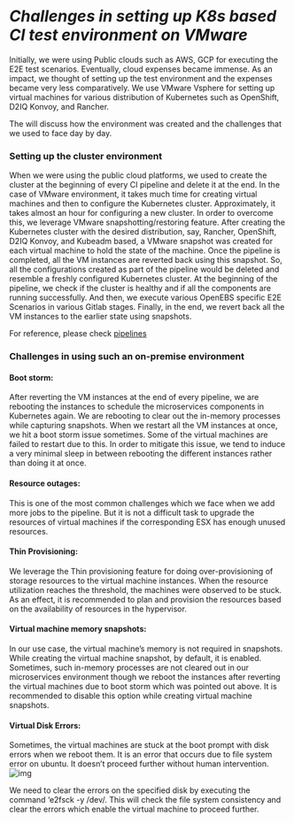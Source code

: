 # ***Challenges in setting up K8s based CI test environment on VMware***



Initially, we were using Public clouds such as AWS, GCP for executing the E2E test scenarios. Eventually, cloud expenses became immense. As an impact, we thought of setting up the test environment and the expenses became very less comparatively. We use VMware Vsphere for setting up virtual machines for various distribution of Kubernetes such as OpenShift, D2IQ Konvoy, and Rancher.

The will discuss how the environment was created and the challenges that we used to face day by day.

### **Setting up the cluster environment**

When we were using the public cloud platforms, we used to create the cluster at the beginning of every CI pipeline and delete it at the end. In the case of VMware environment, it takes much time for creating virtual machines and then to configure the Kubernetes cluster. Approximately, it takes almost an hour for configuring a new cluster. In order to overcome this, we leverage VMware snapshotting/restoring feature. After creating the Kubernetes cluster with the desired distribution, say, Rancher, OpenShift, D2IQ Konvoy, and Kubeadm based, a VMware snapshot was created for each virtual machine to hold the state of the machine. Once the pipeline is completed, all the VM instances are reverted back using this snapshot. So, all the configurations created as part of the pipeline would be deleted and resemble a freshly configured Kubernetes cluster.
At the beginning of the pipeline, we check if the cluster is healthy and if all the components are running successfully. And then, we execute various OpenEBS specific E2E Scenarios in various Gitlab stages. Finally, in the end, we revert back all the VM instances to the earlier state using snapshots.

For reference, please check [pipelines](https://oep-pipelines.mayadata.io/)

### **Challenges in using such an on-premise environment**

#### **Boot storm:**

After reverting the VM instances at the end of every pipeline, we are rebooting the instances to schedule the microservices components in Kubernetes again. We are rebooting to clear out the in-memory processes while capturing snapshots. When we restart all the VM instances at once, we hit a boot storm issue sometimes. Some of the virtual machines are failed to restart due to this. In order to mitigate this issue, we tend to induce a very minimal sleep in between rebooting the different instances rather than doing it at once.

#### **Resource outages:**

This is one of the most common challenges which we face when we add more jobs to the pipeline. But it is not a difficult task to upgrade the resources of virtual machines if the corresponding ESX has enough unused resources. 

#### **Thin Provisioning:**

We leverage the Thin provisioning feature for doing over-provisioning of storage resources to the virtual machine instances. When the resource utilization reaches the threshold, the machines were observed to be stuck. As an effect, it is recommended to plan and provision the resources based on the availability of resources in the hypervisor.

#### **Virtual machine memory snapshots:**

In our use case, the virtual machine’s memory is not required in snapshots. While creating the virtual machine snapshot, by default, it is enabled. Sometimes, such in-memory processes are not cleared out in our microservices environment though we reboot the instances after reverting the virtual machines due to boot storm which was pointed out above. It is recommended to disable this option while creating virtual machine snapshots.

#### **Virtual Disk Errors:**

Sometimes, the virtual machines are stuck at the boot prompt with disk errors when we reboot them. It is an error that occurs due to file system error on ubuntu. It doesn’t proceed further without human intervention.
![img](https://lh4.googleusercontent.com/2J35ko05O6nltgzeo9dcmBg_sZtRj7Jb-XF-aUssMQwGl5xKVhkgQGE9cYPyw5FE_xZvn7W3-WwAQ09WjVs52o_zAYsXh_3flWu11da9g0ZaEwRFHe0qDxinPstFixcCWnhsIoS5)

We need to clear the errors on the specified disk by executing the command ‘e2fsck -y /dev/<disk name>. This will check the file system consistency and clear the errors which enable the virtual machine to proceed further.